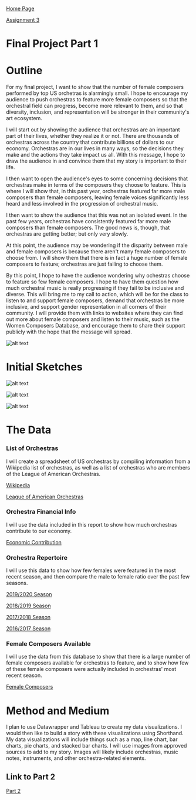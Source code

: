 [Home Page](/README.md)

[Assignment 3](/dataviz3.md)

# Final Project Part 1

# Outline
For my final project, I want to show that the number of female composers performed by top US orchetras is alarmingly small. I hope to encourage my audience to push orchestras to feature more female composers so that the orchestral field can progress, become more relevant to them, and so that diversity, inclusion, and representation will be stronger in their community's art ecosystem.  

I will start out by showing the audience that orchestras are an important part of their lives, whether they realize it or not. There are thousands of orchestras across the country that contribute billions of dollars to our economy. Orchestras are in our lives in many ways, so the decisions they make and the actions they take impact us all. With this message, I hope to draw the audience in and convince them that my story is important to their life.

I then want to open the audience's eyes to some concerning decisions that orchestras make in terms of the composers they choose to feature. This is where I will show that, in this past year, orchestras featured far more male composers than female composers, leaving female voices significantly less heard and less involved in the progression of orchestral music.

I then want to show the audience that this was not an isolated event. In the past few years, orchestras have consistently featured far more male composers than female composers. The good news is, though, that orchestras are  getting better; but only very slowly.

At this point, the audience may be wondering if the disparity between male and female composers is because there aren't many female composers to choose from. I will show them that there is in fact a huge number of female composers to feature; orchestras are just failing to choose them. 

By this point, I hope to have the audience wondering why ochestras choose to feature so few female composers. I hope to have them question how much orchestral music is really progressing if they fail to be inclusive and diverse. This will bring me to my call to action, which will be for the class to listen to and support female composers, demand that orchestras be more inclusive, and support gender representation in all corners of their community. I will provide them with links to websites where they can find out more about female composers and listen to their music, such as the Women Composers Database, and encourage them to share their support publicly with the hope that the message will spread.

![alt text](IMG_0462.jpg)

# Initial Sketches

![alt text](IMG_0467.jpg)

![alt text](IMG_0468.jpg)

![alt text](IMG_0469.jpg)

# The Data
### List of Orchestras
I will create a spreadsheet of US orchestras by compiling information from a Wikipedia list of orchestras, as well as a list of orchestras who are members of the League of American Orchestras.

[Wikipedia](https://en.wikipedia.org/wiki/List_of_symphony_orchestras_in_the_United_States)

[League of American Orchestras](https://americanorchestras-fontevacustomer.force.com/s/searchdirectory?id=a3I0b000003TXsm)

### Orchestra Financial Info
I will use the data included in this report to show how much orchestras contribute to our economy.

[Economic Contribution](https://www.arts.gov/sites/default/files/Research-Art-Works-League.pdf)

### Orchestra Repertoire
I will use this data to show how few females were featured in the most recent season, and then compare the male to female ratio over the past few seasons.

[2019/2020 Season](https://wophil.org/2019-2020-season-follow-up/)

[2018/2019 Season](https://wophil.org/2018-19-season-by-the-numbers/)

[2017/2018 Season](https://wophil.org/2017-18-season-by-the-numbers/?doing_wp_cron=1581194906.7084059715270996093750)

[2016/2017 Season](https://wophil.org/works-by-women-in-the-2016-2017-season/?doing_wp_cron=1581194961.8673739433288574218750)


### Female Composers Available
I will use the data from this database to show that there is a large number of female composers available for orchestras to feature, and to show how few of these female composers were actually included in orchestras' most recent season.

[Female Composers](https://www.composerdiversity.com/)

# Method and Medium

I plan to use Datawrapper and Tableau to create my data visualizations. I would then like to build a story with these visualizations using Shorthand. My data visualizations will include things such as a map, line chart, bar charts, pie charts, and stacked bar charts. I will use images from approved sources to add to my story. Images will likely include orchestras, music notes, instruments, and other orchestra-related elements.

## Link to Part 2

[Part 2](/final_project_part2.md)

